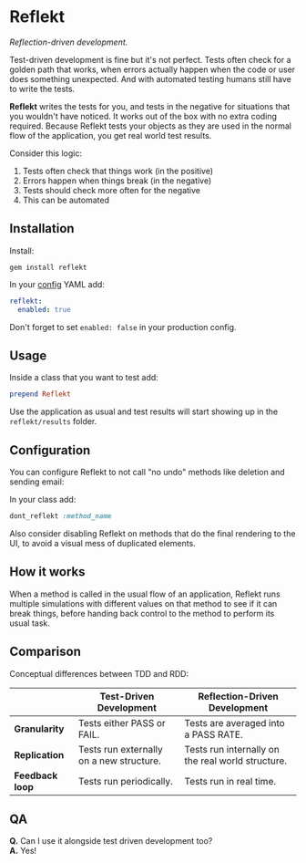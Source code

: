 # Reflekt  

*Reflection-driven development.*  

Test-driven development is fine but it's not perfect. Tests often check for a golden path that works, when errors actually happen when the code or user does something unexpected. And with automated testing humans still have to write the tests.

**Reflekt** writes the tests for you, and tests in the negative for situations that you wouldn't have noticed. It works out of the box with no extra coding required. Because Reflekt tests your objects as they are used in the normal flow of the application, you get real world test results.

Consider this logic:  
1. Tests often check that things work (in the positive)  
2. Errors happen when things break (in the negative)  
3. Tests should check more often for the negative  
4. This can be automated

## Installation  

Install:  
```  
gem install reflekt
```  

In your [config](https://github.com/rubyconfig/config) YAML add:  
```yaml  
reflekt:
  enabled: true
```  

Don't forget to set `enabled: false` in your production config.  

## Usage  

Inside a class that you want to test add:  
```ruby  
prepend Reflekt
```  

Use the application as usual and test results will start showing up in the `reflekt/results` folder.

## Configuration

You can configure Reflekt to not call "no undo" methods like deletion and sending email:

In your class add:

```ruby
dont_reflekt :method_name
```

Also consider disabling Reflekt on methods that do the final rendering to the UI, to avoid a visual mess of duplicated elements.

## How it works

When a method is called in the usual flow of an application, Reflekt runs multiple simulations with different values on that method to see if it can break things, before handing back control to the method to perform its usual task.

## Comparison

Conceptual differences between TDD and RDD:

|                   | Test-Driven Development                  | Reflection-Driven Development                     |
--------------------|------------------------------------------|---------------------------------------------------|
| **Granularity**   | Tests either PASS or FAIL.               | Tests are averaged into a PASS RATE.              |
| **Replication**   | Tests run externally on a new structure. | Tests run internally on the real world structure. |
| **Feedback loop** | Tests run periodically.                  | Tests run in real time.                           |

## QA

**Q.** Can I use it alongside test driven development too?  
**A.** Yes!

